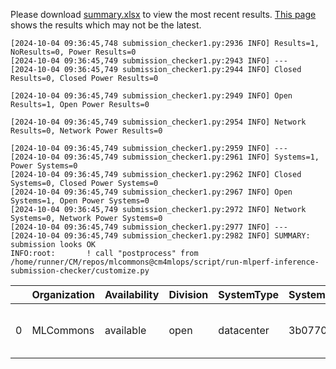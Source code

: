 Please download [summary.xlsx](summary.xlsx) to view the most recent results. [This page](https://docs.google.com/spreadsheets/d/e/2PACX-1vSCu8F7Hwck-AGJ5kWxi2G3xhO5MJoc_igybvsxjCt-2fEEYyf2BIcR0rTXW0eUzg/pubhtml) shows the results which may not be the latest. 
 ```
[2024-10-04 09:36:45,748 submission_checker1.py:2936 INFO] Results=1, NoResults=0, Power Results=0
[2024-10-04 09:36:45,749 submission_checker1.py:2943 INFO] ---
[2024-10-04 09:36:45,749 submission_checker1.py:2944 INFO] Closed Results=0, Closed Power Results=0

[2024-10-04 09:36:45,749 submission_checker1.py:2949 INFO] Open Results=1, Open Power Results=0

[2024-10-04 09:36:45,749 submission_checker1.py:2954 INFO] Network Results=0, Network Power Results=0

[2024-10-04 09:36:45,749 submission_checker1.py:2959 INFO] ---
[2024-10-04 09:36:45,749 submission_checker1.py:2961 INFO] Systems=1, Power Systems=0
[2024-10-04 09:36:45,749 submission_checker1.py:2962 INFO] Closed Systems=0, Closed Power Systems=0
[2024-10-04 09:36:45,749 submission_checker1.py:2967 INFO] Open Systems=1, Open Power Systems=0
[2024-10-04 09:36:45,749 submission_checker1.py:2972 INFO] Network Systems=0, Network Power Systems=0
[2024-10-04 09:36:45,749 submission_checker1.py:2977 INFO] ---
[2024-10-04 09:36:45,749 submission_checker1.py:2982 INFO] SUMMARY: submission looks OK
INFO:root:       ! call "postprocess" from /home/runner/CM/repos/mlcommons@cm4mlops/script/run-mlperf-inference-submission-checker/customize.py

```

|    | Organization   | Availability   | Division   | SystemType   | SystemName   | Platform                                             | Model               | MlperfModel         | Scenario   |   Result | Accuracy                                                     |   number_of_nodes | host_processor_model_name   |   host_processors_per_node |   host_processor_core_count | accelerator_model_name   |   accelerators_per_node | Location                                                                                                | framework      | operating_system                                | notes                             |   compliance |   errors | version   |   inferred | has_power   | Units     | weight_data_types   |
|---:|:---------------|:---------------|:-----------|:-------------|:-------------|:-----------------------------------------------------|:--------------------|:--------------------|:-----------|---------:|:-------------------------------------------------------------|------------------:|:----------------------------|---------------------------:|----------------------------:|:-------------------------|------------------------:|:--------------------------------------------------------------------------------------------------------|:---------------|:------------------------------------------------|:----------------------------------|-------------:|---------:|:----------|-----------:|:------------|:----------|:--------------------|
|  0 | MLCommons      | available      | open       | datacenter   | 3b07702db56d | 3b07702db56d-reference-gpu-pytorch_v2.4.1-scc24-base | stable-diffusion-xl | stable-diffusion-xl | Offline    | 0.374837 | CLIP_SCORE: 15.18544016778469  FID_SCORE: 235.69504308101006 |                 1 | Intel(R) Xeon(R) w7-2495X   |                          1 |                          24 | NVIDIA GeForce RTX 4090  |                       1 | open/MLCommons/results/3b07702db56d-reference-gpu-pytorch_v2.4.1-scc24-base/stable-diffusion-xl/offline | pytorch v2.4.1 | Ubuntu 22.04 (linux-6.2.0-39-generic-glibc2.35) | Automated by MLCommons CM v2.3.9. |            1 |        0 | v4.1      |          0 | False       | Samples/s | fp32                |
